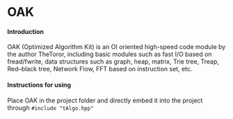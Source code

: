 # OAK

#### Introduction

OAK (Optimized Algorithm Kit) is an OI oriented high-speed code module by the author TheToror, including basic modules such as fast I/O based on fread/fwrite, data structures such as graph, heap, matrix, Trie tree, Treap, Red–black tree, Network Flow, FFT based on instruction set, etc.

#### Instructions for using

Place OAK in the project folder and directly embed it into the project through `#include "tAlgo.hpp"`
